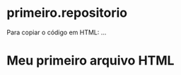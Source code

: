 # primeiro.repositorio

Para copiar o código em HTML:
...
<html>
  <h1>Meu primeiro arquivo HTML</h1>

